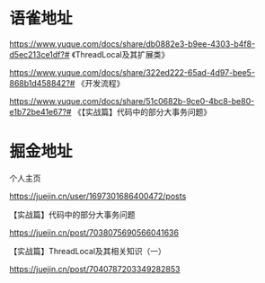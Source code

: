 # 语雀地址

https://www.yuque.com/docs/share/db0882e3-b9ee-4303-b4f8-d5ec213ce1df?# 《ThreadLocal及其扩展类》

https://www.yuque.com/docs/share/322ed222-65ad-4d97-bee5-868b1d458842?# 《开发流程》

https://www.yuque.com/docs/share/51c0682b-9ce0-4bc8-be80-e1b72be41e67?# 《【实战篇】代码中的部分大事务问题》

# 掘金地址

个人主页

https://juejin.cn/user/1697301686400472/posts



【实战篇】代码中的部分大事务问题

https://juejin.cn/post/7038075690566041636

【实战篇】ThreadLocal及其相关知识（一）

https://juejin.cn/post/7040787203349282853

